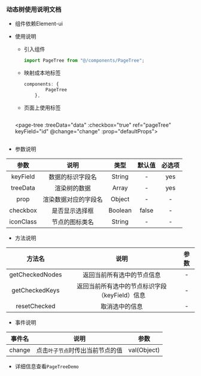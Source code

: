 ### 动态树使用说明文档

+ 组件依赖Element-ui

+ 使用说明
  + 引入组件
    ```js
    import PageTree from "@/components/PageTree";
    ```
  + 映射成本地标签
    ```js
    components: {
            PageTree
        },
    ```
  + 页面上使用标签
    ```html
   <page-tree :treeData="data"
              :checkbox="true"
              ref="pageTree"
              keyField="id"
              @change="change"
              :prop="defaultProps">
    </page-tree>
    ```
+ 参数说明

| 参数 | 说明 | 类型 | 默认值 | 必选项 |
| :------: | :------: | :------: | :------: | :------: |
| keyField | 数据的标识字段名 | String | - | yes |
| treeData | 渲染树的数据 | Array | - | yes |
| prop | 渲染数据对应的字段名 | Object | - | - |
| checkbox | 是否显示选择框 | Boolean | false | - |
| iconClass | 节点的图标类名 | String | - | - |

+ 方法说明

| 方法名 | 说明 | 参数 |
| :------: | :------: | :------: |
| getCheckedNodes | 返回当前所有选中的节点信息 |- |
| getCheckedKeys | 返回当前所有选中的节点标识字段（keyField）信息 |- |
| resetChecked | 取消选中的信息 |- |

+ 事件说明

| 事件名 | 说明 | 参数 |
| :------: | :------: | :------: |
| change | 点击`叶子节点`时传出当前节点的值 | val(Object) |

+ 详细信息查看`PageTreeDemo`
